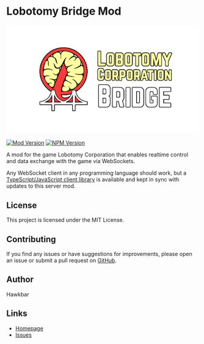 # Lobotomy Bridge Mod

![Lobotomy Corp Bridge logo](logo.png)

[![Mod Version](https://img.shields.io/github/v/release/Hawkbat/LobotomyBridgeMod)](https://github.com/Hawkbat/LobotomyBridgeMod/releases)
[![NPM Version](https://img.shields.io/npm/v/lobotomy-corp-bridge)](https://www.npmjs.com/package/lobotomy-corp-bridge)

A mod for the game Lobotomy Corporation that enables realtime control and data exchange with the game via WebSockets.

Any WebSocket client in any programming language should work, but a [TypeScript/JavaScript client library](https://github.com/Hawkbat/lobotomy-corp-bridge/) is available and kept in sync with updates to this server mod.

## License

This project is licensed under the MIT License.

## Contributing

If you find any issues or have suggestions for improvements, please open an issue or submit a pull request on [GitHub](https://github.com/Hawkbat/LobotomyBridgeMod).

## Author

Hawkbar

## Links

- [Homepage](https://github.com/Hawkbat/LobotomyBridgeMod)
- [Issues](https://github.com/Hawkbat/LobotomyBridgeMod/issues)
